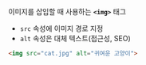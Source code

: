 이미지를 삽입할 때 사용하는 **`<img>`** 태그

- `src` 속성에 이미지 경로 지정
- `alt` 속성은 대체 텍스트(접근성, SEO)

```html
<img src="cat.jpg" alt="귀여운 고양이">
```
